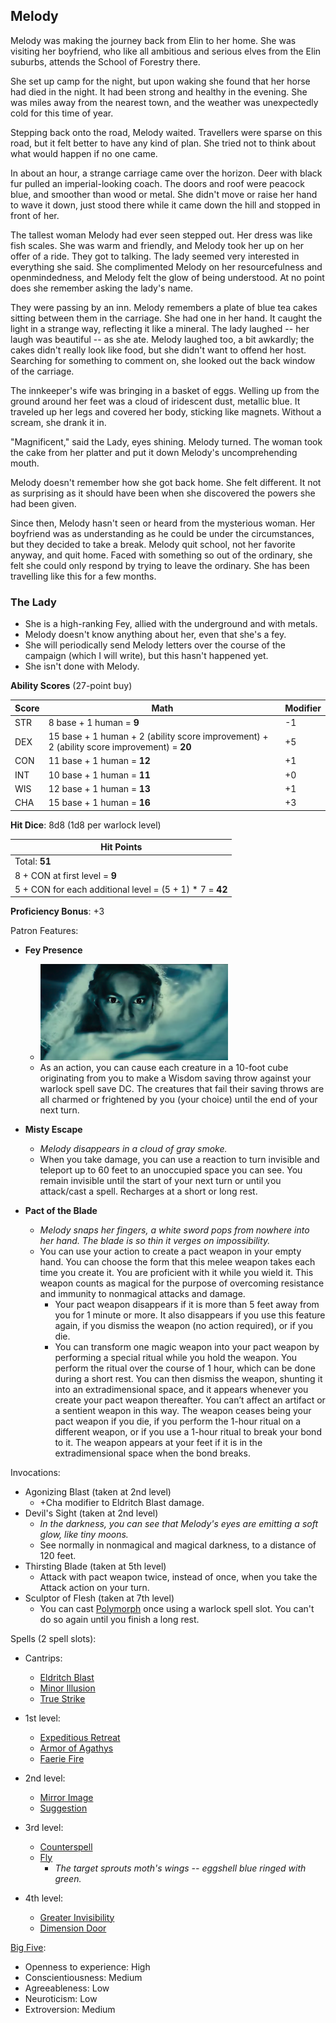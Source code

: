 <h2>Melody</h2>

Melody was making the journey back from Elin to her home. She was visiting her boyfriend, who like all ambitious and serious elves from the Elin suburbs, attends the School of Forestry there.

She set up camp for the night, but upon waking she found that her horse had died in the night. It had been strong and healthy in the evening. She was miles away from the nearest town, and the weather was unexpectedly cold for this time of year.

Stepping back onto the road, Melody waited. Travellers were sparse on this road, but it felt better to have any kind of plan. She tried not to think about what would happen if no one came.

In about an hour, a strange carriage came over the horizon. Deer with black fur pulled an imperial-looking coach. The doors and roof were peacock blue, and smoother than wood or metal. She didn't move or raise her hand to wave it down, just stood there while it came down the hill and stopped in front of her.

The tallest woman Melody had ever seen stepped out. Her dress was like fish scales. She was warm and friendly, and Melody took her up on her offer of a ride. They got to talking. The lady seemed very interested in everything she said. She complimented Melody on her resourcefulness and openmindedness, and Melody felt the glow of being understood. At no point does she remember asking the lady's name.

They were passing by an inn. Melody remembers a plate of blue tea cakes sitting between them in the carriage. She had one in her hand. It caught the light in a strange way, reflecting it like a mineral. The lady laughed -- her laugh was beautiful -- as she ate. Melody laughed too, a bit awkardly; the cakes didn't really look like food, but she didn't want to offend her host. Searching for something to comment on, she looked out the back window of the carriage.

The innkeeper's wife was bringing in a basket of eggs. Welling up from the ground around her feet was a cloud of iridescent dust, metallic blue. It traveled up her legs and covered her body, sticking like magnets. Without a scream, she drank it in. 

"Magnificent," said the Lady, eyes shining. Melody turned. The woman took the cake from her platter and put it down Melody's uncomprehending mouth.

Melody doesn't remember how she got back home. She felt different. It not as surprising as it should have been when she discovered the powers she had been given.

Since then, Melody hasn't seen or heard from the mysterious woman. Her boyfriend was as understanding as he could be under the circumstances, but they decided to take a break. Melody quit school, not her favorite anyway, and quit home. Faced with something so out of the ordinary, she felt she could only respond by trying to leave the ordinary. She has been travelling like this for a few months.

<h3>The Lady</h3>

  - She is a high-ranking Fey, allied with the underground and with metals.
  - Melody doesn't know anything about her, even that she's a fey.
  - She will periodically send Melody letters over the course of the campaign (which I will write), but this hasn't happened yet.
  - She isn't done with Melody.
  
**Ability Scores** (27-point buy)

| Score | Math | Modifier |
|-------|------|----------|
|  STR  |8 base + 1 human = **9**| -1 |
|  DEX  |15 base + 1 human + 2 (ability score improvement) + 2 (ability score improvement) = **20**| +5 |
|  CON  |11 base + 1 human = **12**| +1 |
|  INT  |10 base + 1 human = **11**| +0 |
|  WIS  |12 base + 1 human = **13**| +1 |
|  CHA  |15 base + 1 human = **16**| +3 |

**Hit Dice**: 8d8 (1d8 per warlock level)

|**Hit Points**|
|--|
|Total: **51**|
|8 + CON at first level = **9**|
|5 + CON for each additional level = (5 + 1) * 7 = **42**|

**Proficiency Bonus**: +3

Patron Features:
  - **Fey Presence**
    - <img width=300px src="images/galadriel.png?raw=true">
    - As an action, you can cause each creature in a 10-foot cube originating from you to make a Wisdom saving throw against your warlock spell save DC. The creatures that fail their saving throws are all charmed or frightened by you (your choice) until the end of your next turn.
  
  - **Misty Escape**
    - *Melody disappears in a cloud of gray smoke.*
    - When you take damage, you can use a reaction to turn invisible and teleport up to 60 feet to an unoccupied space you can see. You remain invisible until the start of your next turn or until you attack/cast a spell. Recharges at a short or long rest.
   
  - **Pact of the Blade**
    - *Melody snaps her fingers, a white sword pops from nowhere into her hand. The blade is so thin it verges on impossibility.*
    - You can use your action to create a pact weapon in your empty hand. You can choose the form that this melee weapon takes each time you create it. You are proficient with it while you wield it. This weapon counts as magical for the purpose of overcoming resistance and immunity to nonmagical attacks and damage.
      - Your pact weapon disappears if it is more than 5 feet away from you for 1 minute or more. It also disappears if you use this feature again, if you dismiss the weapon (no action required), or if you die.
      - You can transform one magic weapon into your pact weapon by performing a special ritual while you hold the weapon. You perform the ritual over the course of 1 hour, which can be done during a short rest. You can then dismiss the weapon, shunting it into an extradimensional space, and it appears whenever you create your pact weapon thereafter. You can’t affect an artifact or a sentient weapon in this way. The weapon ceases being your pact weapon if you die, if you perform the 1-hour ritual on a different weapon, or if you use a 1-hour ritual to break your bond to it. The weapon appears at your feet if it is in the extradimensional space when the bond breaks.

Invocations:
  - Agonizing Blast (taken at 2nd level)
    - +Cha modifier to Eldritch Blast damage.
  - Devil's Sight (taken at 2nd level)
    - *In the darkness, you can see that Melody's eyes are emitting a soft glow, like tiny moons.*
    - See normally in nonmagical and magical darkness, to a distance of 120 feet.
  - Thirsting Blade (taken at 5th level)
    - Attack with pact weapon twice, instead of once, when you take the Attack action on your turn.
  - Sculptor of Flesh (taken at 7th level)
    - You can cast [Polymorph](https://roll20.net/compendium/dnd5e/Polymorph#content) once using a warlock spell slot. You can't do so again until you finish a long rest.

Spells (2 spell slots):
  - Cantrips:
    - [Eldritch Blast](https://5thsrd.org/spellcasting/spells/eldritch_blast/)
    - [Minor Illusion](https://5thsrd.org/spellcasting/spells/minor_illusion/)
    - [True Strike](https://5thsrd.org/spellcasting/spells/true_strike/)
  
  - 1st level:
    - [Expeditious Retreat](https://5thsrd.org/spellcasting/spells/expeditious_retreat/)
    - [Armor of Agathys](http://engl393-dnd5th.wikia.com/wiki/Armor_of_Agathys)
    - [Faerie Fire](https://5thsrd.org/spellcasting/spells/faerie_fire/)
  
  - 2nd level:
    - [Mirror Image](https://5thsrd.org/spellcasting/spells/mirror_image/)
    - [Suggestion](https://5thsrd.org/spellcasting/spells/suggestion/)
  
  - 3rd level:
    - [Counterspell](https://5thsrd.org/spellcasting/spells/counterspell/)
    - [Fly](https://5thsrd.org/spellcasting/spells/fly/)
      - *The target sprouts moth's wings -- eggshell blue ringed with green.*
  
  - 4th level:
    - [Greater Invisibility](https://5thsrd.org/spellcasting/spells/greater_invisibility/)
    - [Dimension Door](https://5thsrd.org/spellcasting/spells/dimension_door/)


[Big Five](https://en.wikipedia.org/wiki/Big_Five_personality_traits):

  - Openness to experience: High
  - Conscientiousness: Medium
  - Agreeableness: Low
  - Neuroticism: Low
  - Extroversion: Medium
